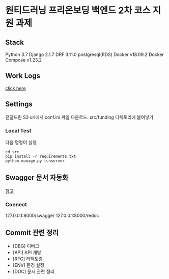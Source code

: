 # 원티드러닝 프리온보딩 백엔드 2차 코스 지원 과제

## Stack
Python 3.7
Django 2.1.7
DRF 3.11.0
postgresql(RDS)
Docker v18.09.2
Docker Compose v1.23.2

## Work Logs
[click here](doc/work.md)

## Settings
전달드린 S3 url에서 conf.ini 파일 다운로드. src/funding 디렉토리에 붙여넣기

### Local Test
다음 명령어 실행
```
cd src
pip install -r requirements.txt
python manage.py runserver
```

## Swagger 문서 자동화
[참고](https://github.com/axnsan12/drf-yasg)

### Connect
127.0.0.1:8000/swagger
127.0.0.1:8000/redoc

## Commit 관련 정리
* [DBG] 디버그
* [API] API 개발
* [RFC] 리팩토링
* [ENV] 환경 설정
* [DOC] 문서 관련 정리
